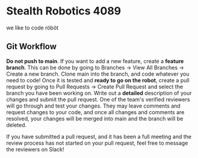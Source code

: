 # Stealth Robotics 4089
we like to code röböt
## Git Workflow
**Do not push to main**. If you want to add a new feature, create a **feature branch**. This can be done by going to Branches -> View All Branches -> Create a new branch. Clone main into the branch, and code whatever you need to code! Once it is tested and **ready to go on the robot**,  create a pull request by going to Pull Requests -> Create Pull Request and select the branch you have been working on. Write out a **detailed** description of your changes and submit the pull request. One of the team's verified reviewers will go through and test your changes. They may leave comments and request changes to your code, and once all changes and comments are resolved, your changes will be merged into main and the branch will be deleted.

If you have submitted a pull request, and it has been a full meeting and the review process has not started on your pull request, feel free to message the reviewers on Slack!